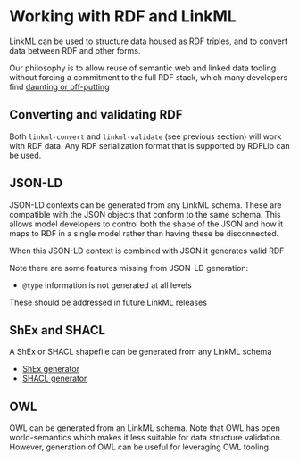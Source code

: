 # Working with RDF and LinkML

LinkML can be used to structure data housed as RDF triples, and to convert data between RDF and other forms.

Our philosophy is to allow reuse of semantic web and linked data tooling without forcing a commitment to the full RDF stack, which many developers find [daunting or off-putting](https://us2ts.org/2019/posts/program-session-x.html)

## Converting and validating RDF

Both `linkml-convert` and `linkml-validate` (see previous section) will work with RDF data. Any RDF serialization format that is supported by RDFLib can be used.

## JSON-LD

JSON-LD contexts can be generated from any LinkML schema. These are
compatible with the JSON objects that conform to the same schema. This
allows model developers to control both the shape of the JSON and how
it maps to RDF in a single model rather than having these be
disconnected.

When this JSON-LD context is combined with JSON it generates valid RDF

Note there are some features missing from JSON-LD generation:

 * `@type` information is not generated at all levels

These should be addressed in future LinkML releases

## ShEx and SHACL

A ShEx or SHACL shapefile can be generated from any LinkML schema

 * [ShEx generator](https://linkml.io/linkml/generators/shex.html)
 * [SHACL generator](https://linkml.io/linkml/generators/shacl.html)

## OWL

OWL can be generated from an LinkML schema. Note that OWL has open
world-semantics which makes it less suitable for data structure
validation. However, generation of OWL can be useful for leveraging OWL tooling.
